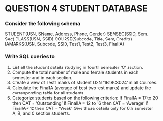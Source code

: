 # QUESTION 4 STUDENT DATABASE 

### Consider the following schema
STUDENT(USN, SName, Address, Phone, Gender)
SEMSEC(SSID, Sem, Sec)
CLASS(USN, SSID)
COURSE(Subcode, Title, Sem, Credits)
IAMARKS(USN, Subcode, SSID, Test1, Test2, Test3, FinalIA)

### Write SQL queries to 
1. List all the student details studying in fourth semester ‘C’ section.
2. Compute the total number of male and female students in each semester and in each section.
3. Create a view of Test1 marks of student USN ‘1B18CS024’ in all Courses.
4. Calculate the FinalIA (average of best two test marks) and update the corresponding table for all students.
5. Categorize students based on the following criterion:
        If FinalIA = 17 to 20 then CAT = ‘Outstanding’
        If FinalIA = 12 to 16 then CAT = ‘Average’
        If FinalIA< 12 then CAT = ‘Weak’
   Give these details only for 8th semester A, B, and C section students.